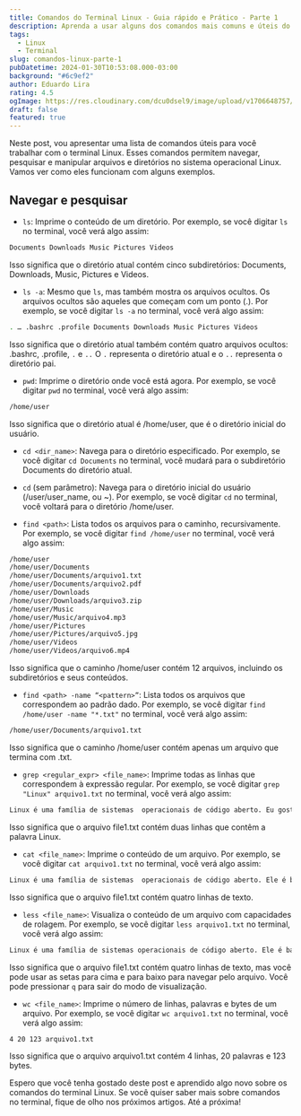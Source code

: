 ```yaml
---
title: Comandos do Terminal Linux - Guia rápido e Prático - Parte 1
description: Aprenda a usar alguns dos comandos mais comuns e úteis do terminal Linux, como ls, pwd, cd, find, grep, cat, less e wc. Veja exemplos práticos de como navegar, pesquisar e manipular arquivos e diretórios no sistema operacional Linux.
tags:
  - Linux
  - Terminal
slug: comandos-linux-parte-1
pubDatetime: 2024-01-30T10:53:08.000-03:00
background: "#6c9ef2"
author: Eduardo Lira
rating: 4.5
ogImage: https://res.cloudinary.com/dcu0dsel9/image/upload/v1706648757/comandos_linux.jpg
draft: false
featured: true
---
```


Neste post, vou apresentar uma lista de comandos úteis para você trabalhar com o terminal Linux. Esses comandos permitem navegar, pesquisar e manipular arquivos e diretórios no sistema operacional Linux. Vamos ver como eles funcionam com alguns exemplos.

## Navegar e pesquisar

- `ls`: Imprime o conteúdo de um diretório. Por exemplo, se você digitar `ls` no terminal, você verá algo assim:

```bash
Documents Downloads Music Pictures Videos
```

Isso significa que o diretório atual contém cinco subdiretórios: Documents, Downloads, Music, Pictures e Videos.

- `ls -a`: Mesmo que `ls`, mas também mostra os arquivos ocultos. Os arquivos ocultos são aqueles que começam com um ponto (.). Por exemplo, se você digitar `ls -a` no terminal, você verá algo assim:

```bash
. … .bashrc .profile Documents Downloads Music Pictures Videos
```

Isso significa que o diretório atual também contém quatro arquivos ocultos: .bashrc, .profile, `.` e `..` O `.` representa o diretório atual e o `..` representa o diretório pai.

- `pwd`: Imprime o diretório onde você está agora. Por exemplo, se você digitar `pwd` no terminal, você verá algo assim:

```bash
/home/user
```

Isso significa que o diretório atual é /home/user, que é o diretório inicial do usuário.

- `cd <dir_name>`: Navega para o diretório especificado. Por exemplo, se você digitar `cd Documents` no terminal, você mudará para o subdiretório Documents do diretório atual.

- `cd` (sem parâmetro): Navega para o diretório inicial do usuário (/user/user_name, ou ~). Por exemplo, se você digitar `cd` no terminal, você voltará para o diretório /home/user.

- `find <path>`: Lista todos os arquivos para o caminho, recursivamente. Por exemplo, se você digitar `find /home/user` no terminal, você verá algo assim:

```bash
/home/user
/home/user/Documents
/home/user/Documents/arquivo1.txt
/home/user/Documents/arquivo2.pdf
/home/user/Downloads
/home/user/Downloads/arquivo3.zip
/home/user/Music
/home/user/Music/arquivo4.mp3
/home/user/Pictures
/home/user/Pictures/arquivo5.jpg
/home/user/Videos
/home/user/Videos/arquivo6.mp4
```

Isso significa que o caminho /home/user contém 12 arquivos, incluindo os subdiretórios e seus conteúdos.

- `find <path> -name “<pattern>”`: Lista todos os arquivos que correspondem ao padrão dado. Por exemplo, se você digitar `find /home/user -name "*.txt"` no terminal, você verá algo assim:

```bash
/home/user/Documents/arquivo1.txt
```

Isso significa que o caminho /home/user contém apenas um arquivo que termina com .txt.

- `grep <regular_expr> <file_name>`: Imprime todas as linhas que correspondem à expressão regular. Por exemplo, se você digitar `grep "Linux" arquivo1.txt` no terminal, você verá algo assim:

```bash
Linux é uma família de sistemas  operacionais de código aberto. Eu gosto de usar Linux para programação.
```

Isso significa que o arquivo file1.txt contém duas linhas que contêm a palavra Linux.

- `cat <file_name>`: Imprime o conteúdo de um arquivo. Por exemplo, se você digitar `cat arquivo1.txt` no terminal, você verá algo assim:

```bash
Linux é uma família de sistemas  operacionais de código aberto. Ele é baseado no kernel Linux, que foi criado por Linus Torvalds em 1991. Eu gosto de usar Linux para programação. É rápido, seguro e personalizável.
```

Isso significa que o arquivo file1.txt contém quatro linhas de texto.

- `less <file_name>`: Visualiza o conteúdo de um arquivo com capacidades de rolagem. Por exemplo, se você digitar `less arquivo1.txt` no terminal, você verá algo assim:

```bash
Linux é uma família de sistemas operacionais de código aberto. Ele é baseado no kernel Linux, que foi criado por Linus Torvalds em 1991. Eu gosto de usar Linux para programação. É rápido, seguro e personalizável. (END)
```

Isso significa que o arquivo file1.txt contém quatro linhas de texto, mas você pode usar as setas para cima e para baixo para navegar pelo arquivo. Você pode pressionar `q` para sair do modo de visualização.

- `wc <file_name>`: Imprime o número de linhas, palavras e bytes de um arquivo. Por exemplo, se você digitar `wc arquivo1.txt` no terminal, você verá algo assim:

```bash
4 20 123 arquivo1.txt
```

Isso significa que o arquivo arquivo1.txt contém 4 linhas, 20 palavras e 123 bytes.

Espero que você tenha gostado deste post e aprendido algo novo sobre os comandos do terminal Linux. Se você quiser saber mais sobre comandos no terminal, fique de olho nos próximos artigos. Até a próxima!

